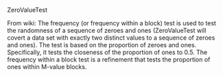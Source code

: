 ZeroValueTest

From wiki:
The frequency (or frequency within a block) test is used to test the randomness of a sequence of zeroes and ones (ZeroValueTest will covert a data set with exactly two distinct values to a sequence of zeroes and ones). The test is based on the proportion of zeroes and ones. Specifically, it tests the closeness of the proportion of ones to 0.5. The frequency within a block test is a refinement that tests the proportion of ones within M-value blocks. 
